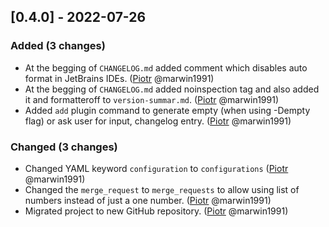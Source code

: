 <!-- @formatter:off -->
<!-- noinspection -->
<!-- Prevents auto format, for JetBrains IDE File > Settings > Editor > Code Style (Formatter Tab) > Turn formatter on/off with markers in code comments  -->

[0.4.0] - 2022-07-26
--------------------

### Added (3 changes)

- At the begging of `CHANGELOG.md` added comment which disables auto format in JetBrains IDEs. ([Piotr](https://github.com/marwin1991) @marwin1991)
- At the begging of `CHANGELOG.md` added noinspection tag and also added it and formatteroff to `version-summar.md`. ([Piotr](https://github.com/marwin1991) @marwin1991)
- Added `add` plugin command to generate empty (when using -Dempty flag) or ask user for input, changelog entry. ([Piotr](https://github.com/marwin1991) @marwin1991)

### Changed (3 changes)

- Changed YAML keyword `configuration` to `configurations` ([Piotr](https://github.com/marwin1991) @marwin1991)
- Changed the `merge_request` to `merge_requests` to allow using list of numbers instead of just a one number. ([Piotr](https://github.com/marwin1991) @marwin1991)
- Migrated project to new GitHub repository. ([Piotr](https://github.com/marwin1991) @marwin1991)


